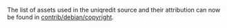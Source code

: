 The list of assets used in the uniqredit source and their attribution can now be found in [contrib/debian/copyright](../contrib/debian/copyright).

